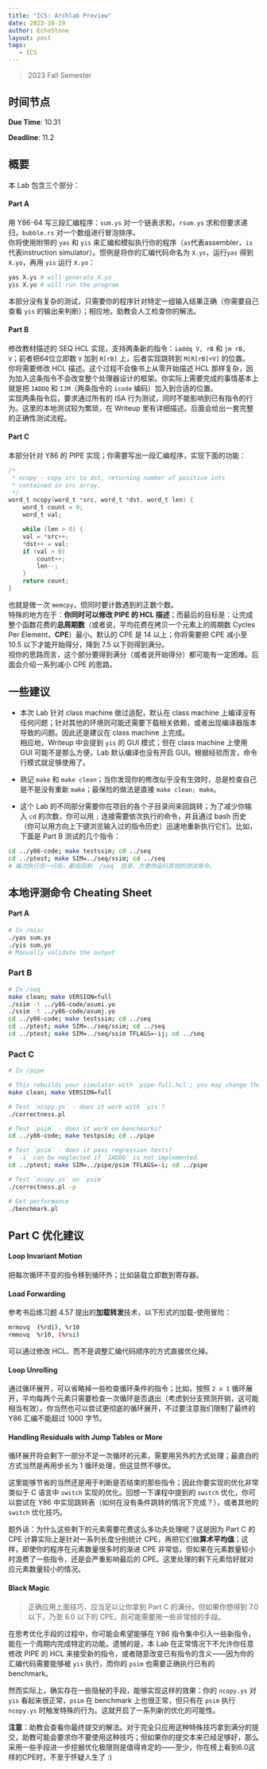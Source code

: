 ```yaml
---
title: "ICS: Archlab Preview"
date: 2023-10-19
author: EchoStone
layout: post
tags:
   - ICS
---
```


> 2023 Fall Semester

## 时间节点

**Due Time**: 10.31

**Deadline**: 11.2

## 概要

本 Lab 包含三个部分：

#### Part A
用 Y86-64 写三段汇编程序：`sum.ys` 对一个链表求和，`rsum.ys` 求和但要求递归，`bubble.rs` 对一个数组进行冒泡排序。\
你将使用附带的 `yas` 和 `yis` 来汇编和模拟执行你的程序（`as`代表assembler，`is`代表instruction simulator）。惯例是将你的汇编代码命名为 `X.ys`，运行`yas` 得到 `X.yo`，再用 `yis` 运行 `X.yo`：
```bash
yas X.ys # will generate X.yo
yis X.yo # will run the program
```
本部分没有复杂的测试，只需要你的程序针对特定一组输入结果正确（你需要自己查看 `yis` 的输出来判断）；相应地，助教会人工检查你的解法。

#### Part B
修改教材描述的 SEQ HCL 实现，支持两条新的指令：`iaddq V, rB` 和 `jm rB, V`；前者把64位立即数 `V` 加到 `R[rB]` 上，后者实现跳转到 `M[R[rB]+V]` 的位置。\
你将需要修改 HCL 描述。这个过程不会像书上从零开始描述 HCL 那样复杂，因为加入这条指令不会改变整个处理器设计的框架。你实际上需要完成的事情基本上就是把 `IADDQ` 和 `IJM`（两条指令的 `icode` 编码）加入到合适的位置。\
实现两条指令后，要求通过所有的 ISA 行为测试，同时不能影响到已有指令的行为。这里的本地测试较为繁琐，在 Writeup 里有详细描述。后面会给出一套完整的正确性测试流程。

#### Part C

本部分针对 Y86 的 PIPE 实现；你需要写出一段汇编程序，实现下面的功能：
```c
/*
 * ncopy - copy src to dst, returning number of positive ints
 * contained in src array.
 */
word_t ncopy(word_t *src, word_t *dst, word_t len) {
    word_t count = 0;
    word_t val;

    while (len > 0) {
	val = *src++;
	*dst++ = val;
	if (val > 0)
	    count++;
	    len--;
    }
    return count;
}
```
也就是做一次 `memcpy`，但同时要计数遇到的正数个数。\
特殊的地方在于：**你同时可以修改 PIPE 的 HCL 描述**；而最后的目标是：让完成整个函数花费的**总周期数**（或者说，平均花费在拷贝一个元素上的周期数 Cycles Per Element，**CPE**）最小。默认的 CPE 是 14 以上；你将需要把 CPE 减小至 10.5 以下才能开始得分，降到 7.5 以下则得到满分。\
视你的思路而言，这个部分要得到满分（或者说开始得分）都可能有一定困难。后面会介绍一系列减小 CPE 的思路。

## 一些建议

* 本次 Lab 针对 class machine 做过适配，默认在 class machine 上编译没有任何问题；针对其他的环境则可能还需要下载相关依赖，或者出现编译器版本导致的问题。因此还是建议在 class machine 上完成。\
相应地，Writeup 中会提到 `yis` 的 GUI 模式；但在 class machine 上使用 GUI 可能不是那么方便，Lab 默认编译也没有开启 GUI。根据经验而言，命令行模式就足够使用了。

* 熟记 `make` 和 `make clean`；当你发现你的修改似乎没有生效时，总是检查自己是不是没有重新 `make`；最保险的做法是直接 `make clean; make`。

* 这个 Lab 的不同部分需要你在项目的各个子目录间来回跳转；为了减少你输入 `cd` 的次数，你可以用 `;` 连接需要依次执行的命令，并且通过 bash 历史（你可以用方向上下键浏览输入过的指令历史）迅速地重新执行它们。比如，下面是 Part B 测试的几个指令：
```bash
cd ../y86-code; make testssim; cd ../seq
cd ../ptest; make SIM=../seq/ssim; cd ../seq
# 每次执行完一行后，都会回到 `/seq` 目录，方便你运行其他的测试命令。
```

## 本地评测命令 Cheating Sheet

#### Part A
```bash
# In /misc
./yas sum.ys
./yis sum.yo
# Manually validate the output
```

### Part B
```bash
# In /seq
make clean; make VERSION=full
./ssim -t ../y86-code/asumi.yo
./ssim -t ../y86-code/asumj.yo
cd ../y86-code; make testssim; cd ../seq
cd ../ptest; make SIM=../seq/ssim; cd ../seq
cd ../ptest; make SIM=../seq/ssim TFLAGS=-ij; cd ../seq
```

### Pact C
```bash
# In /pipe

# This rebuilds your simulator with `pipe-full.hcl`; you may change the suffix to use other files
make clean; make VERSION=full

# Test `ncopy.ys` - does it work with `yis`?
./correctness.pl

# Test `psim` - does it work on benchmarks?
cd ../y86-code; make testpsim; cd ../pipe

# Test `psim` - does it pass regression tests?
# `-i` can be neglected if `IADDQ` is not implemented.
cd ../ptest; make SIM=../pipe/psim TFLAGS=-i; cd ../pipe

# Test `ncopy.ys` on `psim`
./correctness.pl -p

# Get performance
./benchmark.pl 
```

## Part C 优化建议

#### Loop Invariant Motion
把每次循环不变的指令移到循环外；比如装载立即数到寄存器。

#### Load Forwarding
参考书后练习题 4.57 提出的**加载转发**技术，以下形式的加载-使用冒险：
```bash
mrmovq	(%rdi), %r10
rmmovq	%r10, (%rsi)
```
可以通过修改 HCL、而不是调整汇编代码顺序的方式直接优化掉。

#### Loop Unrolling
通过循环展开，可以省略掉一些检查循环条件的指令；比如，按照 `2 x 1` 循环展开，平均每两个元素只需要检查一次循环是否退出（考虑到分支预测开销，这可能相当有效）。你当然也可以尝试更彻底的循环展开，不过要注意我们限制了最终的 Y86 汇编不能超过 1000 字节。

#### Handling Residuals with Jump Tables or More
循环展开将会剩下一部分不足一次循环的元素，需要用另外的方式处理；最直白的方式当然是再用步长为 1 循环处理，但这显然不够优。

这里能够节省的当然还是用于判断是否结束的那些指令；因此你要实现的优化非常类似于 C 语言中 `switch` 实现的优化。回想一下课程中提到的 `switch` 优化，你可以尝试在 Y86 中实现跳转表（如何在没有条件跳转的情况下完成？），或者其他的 `switch` 优化技巧。

题外话：为什么这些剩下的元素需要花费这么多功夫处理呢？这是因为 Part C 的 CPE 计算实际上是针对一系列长度分别统计 CPE，再把它们做**算术平均值**；这样，即使你的程序在元素数量很多时的渐进 CPE 非常低，但如果在元素数量较小时浪费了一些指令，还是会严重影响最后的 CPE。这里处理的剩下元素恰好就对应元素数量较小的情况。

#### Black Magic 
> 正确应用上面技巧，应当足以让你拿到 Part C 的满分。但如果你想得到 7.0 以下，乃至 6.0 以下的 CPE，则可能需要用一些非常规的手段。

在思考优化手段的过程中，你可能会希望能够在 Y86 指令集中引入一些新指令，能在一个周期内完成特定的功能。遗憾的是，本 Lab 在正常情况下不允许你任意修改 PIPE 的 HCL 来接受新的指令，或者随意改变已有指令的含义——因为你的汇编代码需要能够被 `yis` 执行，而你的 `psim` 也需要正确执行已有的 benchmark。

然而实际上，确实存在一些隐秘的手段，能够实现这样的效果：你的 `ncopy.ys` 对 `yis` 看起来很正常，`psim` 在 benchmark 上也很正常，但只有在 `psim` 执行 `ncopy.ys` 时触发特殊的行为。这就开启了一系列新的优化的可能性。

**注意**：助教会查看你最终提交的解法。对于完全只应用这种特殊技巧拿到满分的提交，助教可能会要求你不要使用这种技巧；但如果你的提交本来已经足够好，那么采用一些手段进一步挖掘优化极限则是值得肯定的——至少，你在榜上看到6.0这样的CPE时，不至于怀疑人生了 :)